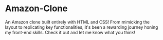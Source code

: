 # Amazon-Clone
An Amazon clone built entirely with HTML and CSS! From mimicking the layout to replicating key functionalities, it's been a rewarding journey honing my front-end skills. Check it out and let me know what you think! 
